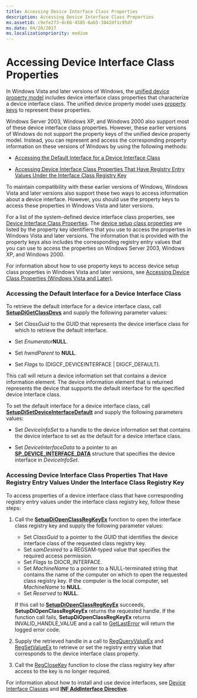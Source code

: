 ```yaml
---
title: Accessing Device Interface Class Properties
description: Accessing Device Interface Class Properties
ms.assetid: c9efe273-dc66-4585-8ab5-3842df1c95df
ms.date: 04/20/2017
ms.localizationpriority: medium
---
```


# Accessing Device Interface Class Properties


In Windows Vista and later versions of Windows, the [unified device property model](unified-device-property-model--windows-vista-and-later-.md) includes device interface class properties that characterize a device interface class. The unified device property model uses [property keys](property-keys.md) to represent these properties.

Windows Server 2003, Windows XP, and Windows 2000 also support most of these device interface class properties. However, these earlier versions of Windows do not support the property keys of the unified device property model. Instead, you can represent and access the corresponding property information on these versions of Windows by using the following methods:

-   [Accessing the Default Interface for a Device Interface Class](#accessing-the-default-interface-for-a-device-interface-class)

-   [Accessing Device Interface Class Properties That Have Registry Entry Values Under the Interface Class Registry Key](#accessing-device-interface-class-properties-that-have-registry-entry-v)

To maintain compatibility with these earlier versions of Windows, Windows Vista and later versions also support these two ways to access information about a device interface. However, you should use the property keys to access these properties in Windows Vista and later versions.

For a list of the system-defined device interface class properties, see [Device Interface Class Properties](/previous-versions/ff541406(v=vs.85)). The [device setup class properties](accessing-device-setup-class-properties.md) are listed by the property key identifiers that you use to access the properties in Windows Vista and later versions. The information that is provided with the property keys also includes the corresponding registry entry values that you can use to access the properties on Windows Server 2003, Windows XP, and Windows 2000.

For information about how to use property keys to access device setup class properties in Windows Vista and later versions, see [Accessing Device Class Properties (Windows Vista and Later)](accessing-device-class-properties--windows-vista-and-later-.md).

### <a href="" id="accessing-the-default-interface-for-a-device-interface-class"></a> Accessing the Default Interface for a Device Interface Class

To retrieve the default interface for a device interface class, call [**SetupDiGetClassDevs**](/windows/win32/api/setupapi/nf-setupapi-setupdigetclassdevsw) and supply the following parameter values:

-   Set *ClassGuid* to the GUID that represents the device interface class for which to retrieve the default interface.

-   Set *Enumerator***NULL**.

-   Set *hwndParent* to **NULL**.

-   Set *Flags* to (DIGCF_DEVICEINTERFACE | DIGCF_DEFAULT).

This call will return a device information set that contains a device information element. The device information element that is returned represents the device that supports the default interface for the specified device interface class.

To set the default interface for a device interface class, call [**SetupDiSetDeviceInterfaceDefault**](/windows/win32/api/setupapi/nf-setupapi-setupdisetdeviceinterfacedefault) and supply the following parameters values:

-   Set *DeviceInfoSet* to a handle to the device information set that contains the device interface to set as the default for a device interface class.

-   Set *DeviceInterfaceData* to a pointer to an [**SP_DEVICE_INTERFACE_DATA**](/windows/win32/api/setupapi/ns-setupapi-sp_device_interface_data) structure that specifies the device interface in *DeviceInfoSet*.

### <a href="" id="accessing-device-interface-class-properties-that-have-registry-entry-v"></a> Accessing Device Interface Class Properties That Have Registry Entry Values Under the Interface Class Registry Key

To access properties of a device interface class that have corresponding registry entry values under the interface class registry key, follow these steps:

1.  Call the [**SetupDiOpenClassRegKeyEx**](/windows/win32/api/setupapi/nf-setupapi-setupdiopenclassregkeyexa) function to open the interface class registry key and supply the following parameter values:

    -   Set *ClassGuid* to a pointer to the GUID that identifies the device interface class of the requested class registry key.
    -   Set *samDesired* to a REGSAM-typed value that specifies the required access permission.
    -   Set *Flags* to DIOCR_INTERFACE.
    -   Set *MachineName* to a pointer to a NULL-terminated string that contains the name of the computer on which to open the requested class registry key. If the computer is the local computer, set *MachineName* to **NULL**.
    -   Set *Reserved* to **NULL**.

    If this call to [**SetupDiOpenClassRegKeyEx**](/windows/win32/api/setupapi/nf-setupapi-setupdiopenclassregkeyexa) succeeds, **SetupDiOpenClassRegKeyEx** returns the requested handle. If the function call fails, **SetupDiOpenClassRegKeyEx** returns INVALID_HANDLE_VALUE and a call to [GetLastError](/windows/win32/api/errhandlingapi/nf-errhandlingapi-getlasterror) will return the logged error code.

2.  Supply the retrieved handle in a call to [RegQueryValueEx](/windows/win32/api/winreg/nf-winreg-regqueryvalueexa) and [RegSetValueEx](/windows/win32/api/winreg/nf-winreg-regsetvalueexa) to retrieve or set the registry entry value that corresponds to the device interface class property.

3.  Call the [RegCloseKey](/windows/win32/api/winreg/nf-winreg-regclosekey) function to close the class registry key after access to the key is no longer required.

For information about how to install and use device interfaces, see [Device Interface Classes](./overview-of-device-interface-classes.md) and [**INF AddInterface Directive**](inf-addinterface-directive.md).

